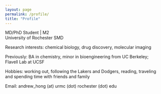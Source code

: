 ```yaml
---
layout: page
permalink: /profile/
title: "Profile"
---
```


MD/PhD Student | M2<br>
University of Rochester SMD

Research interests: chemical biology, drug discovery, molecular imaging

Previously: BA in chemistry, minor in bioengineering from UC Berkeley; Flavell Lab at UCSF

Hobbies: working out, following the Lakers and Dodgers, reading, traveling and spending time with friends and family

Email: andrew_hong (at) urmc (dot) rochester (dot) edu
